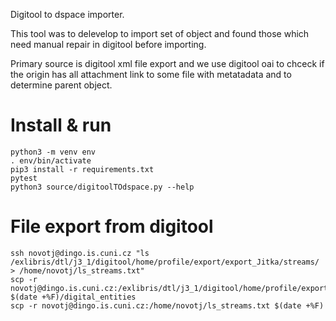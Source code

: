 Digitool to dspace importer.

This tool was to delevelop to import set of object and found those which need manual repair in digitool before importing.

Primary source is digitool xml file export and we use digitool oai to chceck if the origin has all attachment link to some file with metatadata and to determine parent object.

# Install & run
```
python3 -m venv env
. env/bin/activate
pip3 install -r requirements.txt
pytest
python3 source/digitoolTOdspace.py --help 
```

# File export from digitool
```
ssh novotj@dingo.is.cuni.cz "ls /exlibris/dtl/j3_1/digitool/home/profile/export/export_Jitka/streams/ > /home/novotj/ls_streams.txt"
scp -r novotj@dingo.is.cuni.cz:/exlibris/dtl/j3_1/digitool/home/profile/export/export_Jitka/digital_entities $(date +%F)/digital_entities
scp -r novotj@dingo.is.cuni.cz:/home/novotj/ls_streams.txt $(date +%F)
```
